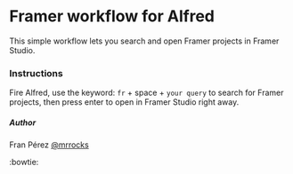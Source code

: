 # Framer workflow for Alfred

This simple workflow lets you search and open Framer projects in Framer Studio.

### Instructions

Fire Alfred, use the keyword: `fr` + space + `your query` to search for Framer projects, then press enter to open in Framer Studio right away.

##### Author

Fran Pérez [@mrrocks](http://twitter.com/mrrocks)

:bowtie:
